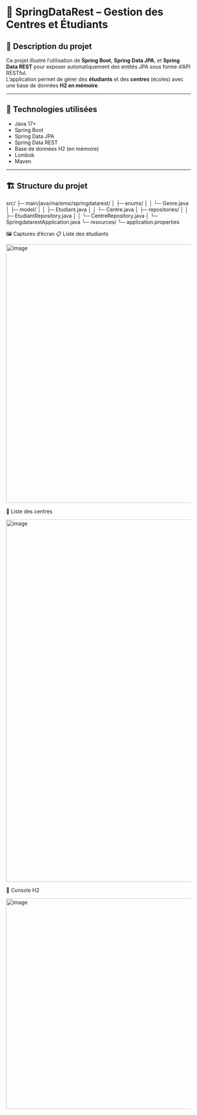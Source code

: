 # 🌸 SpringDataRest – Gestion des Centres et Étudiants

## 🧩 Description du projet
Ce projet illustre l’utilisation de **Spring Boot**, **Spring Data JPA**, et **Spring Data REST** pour exposer automatiquement des entités JPA sous forme d’API RESTful.  
L’application permet de gérer des **étudiants** et des **centres** (écoles) avec une base de données **H2 en mémoire**.

---

## 🚀 Technologies utilisées
- Java 17+
- Spring Boot
- Spring Data JPA
- Spring Data REST
- Base de données H2 (en mémoire)
- Lombok
- Maven

---

## 🏗️ Structure du projet

src/
├─ main/java/ma/emsi/springdatarest/
│ ├─ enums/
│ │ └─ Genre.java
│ ├─ model/
│ │ ├─ Etudiant.java
│ │ └─ Centre.java
│ ├─ repositories/
│ │ ├─ EtudiantRepository.java
│ │ └─ CentreRepository.java
│ └─ SpringdatarestApplication.java
└─ resources/
└─ application.properties


🖼️ Captures d’écran
📋 Liste des étudiants


<img width="1292" height="703" alt="image" src="https://github.com/user-attachments/assets/dd20709d-7742-4b72-8841-df7b82d139f6" />



🏫 Liste des centres





<img width="802" height="984" alt="image" src="https://github.com/user-attachments/assets/f0cd395b-89eb-40f0-a0b9-d5cda4a2a72c" />



🧩 Console H2





<img width="981" height="572" alt="image" src="https://github.com/user-attachments/assets/c3413b2a-ac67-416d-92d1-1e216ba1b656" />




